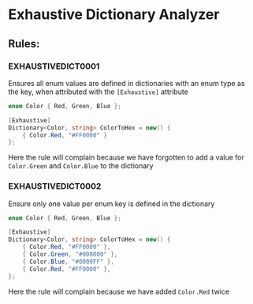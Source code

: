 # Exhaustive Dictionary Analyzer

## Rules:

### EXHAUSTIVEDICT0001

Ensures all enum values are defined in dictionaries with an enum type as the key, when attributed with the `[Exhaustive]` attribute

```csharp
enum Color { Red, Green, Blue };

[Exhaustive]
Dictionary<Color, string> ColorToHex = new() {
    { Color.Red, "#FF0000" }
};
```

Here the rule will complain because we have forgotten to add a value for `Color.Green` and `Color.Blue` to the dictionary

### EXHAUSTIVEDICT0002

Ensure only one value per enum key is defined in the dictionary

```csharp
enum Color { Red, Green, Blue };

[Exhaustive]
Dictionary<Color, string> ColorToHex = new() {
    { Color.Red, "#FF0000" },
    { Color.Green, "#008000" },
    { Color.Blue, "#0000FF" },
    { Color.Red, "#FF0000" },
};
```

Here the rule will complain because we have added `Color.Red` twice
